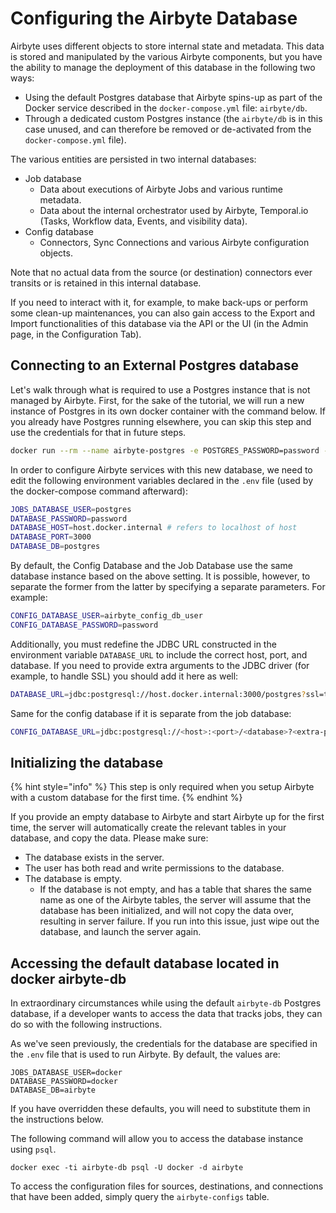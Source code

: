 # Configuring the Airbyte Database

Airbyte uses different objects to store internal state and metadata. This data is stored and manipulated by the various Airbyte components, but you have the ability to manage the deployment of this database in the following two ways:

* Using the default Postgres database that Airbyte spins-up as part of the Docker service described in the `docker-compose.yml` file: `airbyte/db`.
* Through a dedicated custom Postgres instance \(the `airbyte/db` is in this case unused, and can therefore be removed or de-activated from the `docker-compose.yml` file\).

The various entities are persisted in two internal databases:

* Job database
  * Data about executions of Airbyte Jobs and various runtime metadata.
  * Data about the internal orchestrator used by Airbyte, Temporal.io \(Tasks, Workflow data, Events, and visibility data\).
* Config database
  * Connectors, Sync Connections and various Airbyte configuration objects.

Note that no actual data from the source \(or destination\) connectors ever transits or is retained in this internal database.

If you need to interact with it, for example, to make back-ups or perform some clean-up maintenances, you can also gain access to the Export and Import functionalities of this database via the API or the UI \(in the Admin page, in the Configuration Tab\).

## Connecting to an External Postgres database

Let's walk through what is required to use a Postgres instance that is not managed by Airbyte. First, for the sake of the tutorial, we will run a new instance of Postgres in its own docker container with the command below. If you already have Postgres running elsewhere, you can skip this step and use the credentials for that in future steps.

```bash
docker run --rm --name airbyte-postgres -e POSTGRES_PASSWORD=password -p 3000:5432 -d postgres
```

In order to configure Airbyte services with this new database, we need to edit the following environment variables declared in the `.env` file \(used by the docker-compose command afterward\):

```bash
JOBS_DATABASE_USER=postgres
DATABASE_PASSWORD=password
DATABASE_HOST=host.docker.internal # refers to localhost of host
DATABASE_PORT=3000
DATABASE_DB=postgres
```

By default, the Config Database and the Job Database use the same database instance based on the above setting. It is possible, however, to separate the former from the latter by specifying a separate parameters. For example:

```bash
CONFIG_DATABASE_USER=airbyte_config_db_user
CONFIG_DATABASE_PASSWORD=password
```

Additionally, you must redefine the JDBC URL constructed in the environment variable `DATABASE_URL` to include the correct host, port, and database. If you need to provide extra arguments to the JDBC driver \(for example, to handle SSL\) you should add it here as well:

```bash
DATABASE_URL=jdbc:postgresql://host.docker.internal:3000/postgres?ssl=true&sslmode=require
```

Same for the config database if it is separate from the job database:

```bash
CONFIG_DATABASE_URL=jdbc:postgresql://<host>:<port>/<database>?<extra-parameters>
```

## Initializing the database

{% hint style="info" %}
This step is only required when you setup Airbyte with a custom database for the first time.
{% endhint %}

If you provide an empty database to Airbyte and start Airbyte up for the first time, the server will automatically create the relevant tables in your database, and copy the data. Please make sure:

* The database exists in the server.
* The user has both read and write permissions to the database.
* The database is empty.
  * If the database is not empty, and has a table that shares the same name as one of the Airbyte tables, the server will assume that the database has been initialized, and will not copy the data over, resulting in server failure. If you run into this issue, just wipe out the database, and launch the server again.

## Accessing the default database located in docker airbyte-db

In extraordinary circumstances while using the default `airbyte-db` Postgres database, if a developer wants to access the data that tracks jobs, they can do so with the following instructions.

As we've seen previously, the credentials for the database are specified in the `.env` file that is used to run Airbyte. By default, the values are:

```text
JOBS_DATABASE_USER=docker
DATABASE_PASSWORD=docker
DATABASE_DB=airbyte
```

If you have overridden these defaults, you will need to substitute them in the instructions below.

The following command will allow you to access the database instance using `psql`.

```text
docker exec -ti airbyte-db psql -U docker -d airbyte
```

To access the configuration files for sources, destinations, and connections that have been added, simply query the `airbyte-configs` table.

